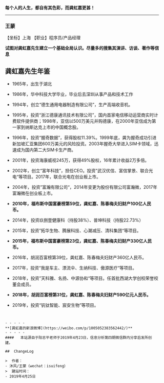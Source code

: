 
**每个人的人生，都自有其色彩，而龚虹嘉更甚！**
- - - - -
### **王蒙**
【坐标】上海
【职业】程序员/产品经理

**试图对龚虹嘉先生建立一个基础全局认识。尽量多的搜集其演讲、访谈、著作等信息**

## 龚虹嘉先生年鉴
- 1965年，出生于湖北

- 1986年，华中科技大学毕业，毕业后去深圳从事产品和技术工作

- 1994年，创立“德生通用电器制造有限公司”，生产高端收音机。

- 1995年，投资“浙江德康通讯技术有限公司”，国内首家电信移动运营商实时计费软件提供商；1998年，亚信以500万美元并购德康，在2000年亚信成为第一家到纳斯达克上市的中国概念股。

- 1996年，投资“握奇数据”，获得股权11.39%。1999年底，龚为握奇成功引进新加坡汇亚集团600万美元的风险投资。2003年握奇大举进入SIM卡领域，迅速成为国内第二大SIM卡生产商。

- 2001年，投资海康威视245万，获得49%股权，16年累计收益2万多倍。

- 2002年，创立“富年科技”，担任CEO。投资”武汉优信、富信掌景、联合光电“等项目。2017年，联合光电在创业板上市。

- 2004年，投资”富瀚有限公司“，2014年变更为股份有限公司富瀚微，2017年富瀚微在创业板上市。

- **2010年，福布斯中国富豪榜第59位，龚虹嘉、陈春梅夫妇财产100亿人民币。**

- 2014年，投资玖捌壹健康科（持股38%）、普坤科技（持股22.73%）

- 2015年，投资”拓华生物、腾展科技、心潮减压、清科集团“等项目。

- **2015年，福布斯中国富豪榜第23位，龚虹嘉、陈春梅夫妇财产330亿人民币。**

- 2016年，胡润百富榜第39位，龚虹嘉、陈春梅夫妇财产360亿人民币。 

- 2017年，投资“我是车主、漂流伞、生纳科技、傲源医疗“等项目。

- 2018年，投资”天科雅、名扬、中源协和“等项目。任首批西湖大学创校荣誉校董会成员。

- **2018年，胡润百富榜第31位，龚虹嘉、陈春梅夫妇财产590亿元人民币。**

- 2019年，投资“钒钛智能、宸安生物”等项目。
```table


- - - - - 
**[龚虹嘉的新浪微博](https://weibo.com/p/1005052383562442/)**
- - - - -
####   本站源自于阳志平老师于2019年4月23日，信息分析第四期微信群内分享启发所创建。

##  ChangeLog

>  作者：
- 沐风/王蒙（wechat：isuifeng）
>  建站时间：
- 2019年4月25日
